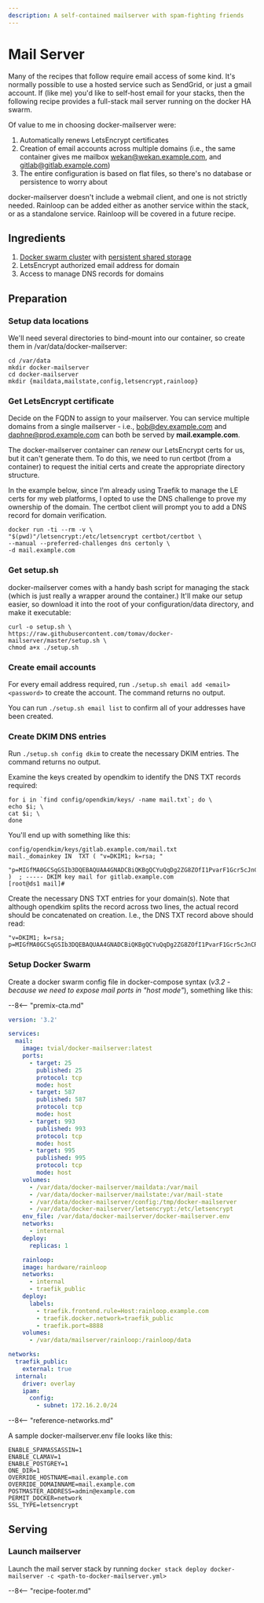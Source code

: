 ```yaml
---
description: A self-contained mailserver with spam-fighting friends
---
```


# Mail Server

Many of the recipes that follow require email access of some kind. It's  normally possible to use a hosted service such as SendGrid, or just a gmail account. If (like me) you'd like to self-host email for your stacks, then the following recipe provides a full-stack mail server running on the docker HA swarm.

Of value to me in choosing docker-mailserver were:

1. Automatically renews LetsEncrypt certificates
2. Creation of email accounts across multiple domains (i.e., the same container gives me mailbox wekan@wekan.example.com, and gitlab@gitlab.example.com)
3. The entire configuration is based on flat files, so there's no database or persistence to worry about

docker-mailserver doesn't include a webmail client, and one is not strictly needed. Rainloop can be added either as another service within the stack, or as a standalone service. Rainloop will be covered in a future recipe.

## Ingredients

1. [Docker swarm cluster](/ha-docker-swarm/design/) with [persistent shared storage](/ha-docker-swarm/shared-storage-ceph.md)
2. LetsEncrypt authorized email address for domain
3. Access to manage DNS records for domains

## Preparation

### Setup data locations

We'll need several directories to bind-mount into our container, so create them in /var/data/docker-mailserver:

```
cd /var/data
mkdir docker-mailserver
cd docker-mailserver
mkdir {maildata,mailstate,config,letsencrypt,rainloop}
```

### Get LetsEncrypt certificate

Decide on the FQDN to assign to your mailserver. You can service multiple domains from a single mailserver - i.e., bob@dev.example.com and daphne@prod.example.com can both be served by **mail.example.com**.

The docker-mailserver container can _renew_ our LetsEncrypt certs for us, but it can't generate them. To do this, we need to run certbot (from a container) to request the initial certs and create the appropriate directory structure.

In the example below, since I'm already using Traefik to manage the LE certs for my web platforms, I opted to use the DNS challenge to prove my ownership of the domain. The certbot client will prompt you to add a DNS record for domain verification.

```
docker run -ti --rm -v \
"$(pwd)"/letsencrypt:/etc/letsencrypt certbot/certbot \
--manual --preferred-challenges dns certonly \
-d mail.example.com
```

### Get setup.sh

docker-mailserver comes with a handy bash script for managing the stack (which is just really a wrapper around the container.) It'll make our setup easier, so download it into the root of your configuration/data directory, and make it executable:

```
curl -o setup.sh \
https://raw.githubusercontent.com/tomav/docker-mailserver/master/setup.sh \
chmod a+x ./setup.sh
```
### Create email accounts

For every email address required, run ```./setup.sh email add <email> <password>``` to create the account. The command returns no output.

You can run ```./setup.sh email list``` to confirm all of your addresses have been created.

### Create DKIM DNS entries

Run ```./setup.sh config dkim``` to create the necessary DKIM entries. The command returns no output.

Examine the keys created by opendkim to identify the DNS TXT records required:

```
for i in `find config/opendkim/keys/ -name mail.txt`; do \
echo $i; \
cat $i; \
done
```

You'll end up with something like this:

```
config/opendkim/keys/gitlab.example.com/mail.txt
mail._domainkey	IN	TXT	( "v=DKIM1; k=rsa; "
	  "p=MIGfMA0GCSqGSIb3DQEBAQUAA4GNADCBiQKBgQCYuQqDg2ZG8ZOfI1PvarF1Gcr5cJnCR8BeCj5HYgeRohSrxKL5utPEF/AWAxXYwnKpgYN837fu74GfqsIuOhu70lPhGV+O2gFVgpXYWHELvIiTqqO0QgarIN63WE2gzE4s0FckfLrMuxMoXr882wuzuJhXywGxOavybmjpnNHhbQIDAQAB" )  ; ----- DKIM key mail for gitlab.example.com
[root@ds1 mail]#
```

Create the necessary DNS TXT entries for your domain(s). Note that although opendkim splits the record across two lines, the actual record should be concatenated on creation. I.e., the DNS TXT record above should read:

```
"v=DKIM1; k=rsa; p=MIGfMA0GCSqGSIb3DQEBAQUAA4GNADCBiQKBgQCYuQqDg2ZG8ZOfI1PvarF1Gcr5cJnCR8BeCj5HYgeRohSrxKL5utPEF/AWAxXYwnKpgYN837fu74GfqsIuOhu70lPhGV+O2gFVgpXYWHELvIiTqqO0QgarIN63WE2gzE4s0FckfLrMuxMoXr882wuzuJhXywGxOavybmjpnNHhbQIDAQAB"
```

### Setup Docker Swarm

Create a docker swarm config file in docker-compose syntax (_v3.2 - because we need to expose mail ports in "host mode"_), something like this:

--8<-- "premix-cta.md"

```yaml
version: '3.2'

services:
  mail:
    image: tvial/docker-mailserver:latest
    ports:
      - target: 25
        published: 25
        protocol: tcp
        mode: host
      - target: 587
        published: 587
        protocol: tcp
        mode: host
      - target: 993
        published: 993
        protocol: tcp
        mode: host
      - target: 995
        published: 995
        protocol: tcp
        mode: host
    volumes:
      - /var/data/docker-mailserver/maildata:/var/mail
      - /var/data/docker-mailserver/mailstate:/var/mail-state
      - /var/data/docker-mailserver/config:/tmp/docker-mailserver
      - /var/data/docker-mailserver/letsencrypt:/etc/letsencrypt
    env_file: /var/data/docker-mailserver/docker-mailserver.env
    networks:
      - internal
    deploy:
      replicas: 1

	rainloop:
    image: hardware/rainloop
    networks:
      - internal
      - traefik_public
    deploy:
      labels:
        - traefik.frontend.rule=Host:rainloop.example.com
        - traefik.docker.network=traefik_public
        - traefik.port=8888
    volumes:
      - /var/data/mailserver/rainloop:/rainloop/data

networks:
  traefik_public:
    external: true
  internal:
    driver: overlay
    ipam:
      config:
        - subnet: 172.16.2.0/24
```

--8<-- "reference-networks.md"

A sample docker-mailserver.env file looks like this:

```
ENABLE_SPAMASSASSIN=1
ENABLE_CLAMAV=1
ENABLE_POSTGREY=1
ONE_DIR=1
OVERRIDE_HOSTNAME=mail.example.com
OVERRIDE_DOMAINNAME=mail.example.com
POSTMASTER_ADDRESS=admin@example.com
PERMIT_DOCKER=network
SSL_TYPE=letsencrypt
```


## Serving

### Launch mailserver

Launch the mail server stack by running ```docker stack deploy docker-mailserver -c <path-to-docker-mailserver.yml>```

[^1]: One of the elements of this design which I didn't appreciate at first is that since the config is entirely file-based, **setup.sh** can be run on any container host, provided it has the shared data mounted. This means that even though docker-mailserver was not designed with docker swarm in mind, it works perfectl with swarm. I.e., from any node, regardless of where the container is actually running, you're able to add/delete email addresses, view logs, etc.

[^2]: If you're using sieve with Rainloop, take note of the [workaround](https://discourse.geek-kitchen.funkypenguin.co.nz/t/mail-server-funky-penguins-geek-cookbook/70/15) identified by [ggilley](https://discourse.geek-kitchen.funkypenguin.co.nz/u/ggilley)

--8<-- "recipe-footer.md"